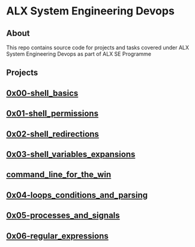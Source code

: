 # ALX System Engineering Devops

## About
This repo contains source code for projects and tasks covered under ALX System Engineering Devops as part of ALX SE Programme

## Projects

## [0x00-shell_basics](https://github.com/j88moja-code/alx-system_engineering-devops/tree/main/0x00-shell_basics)
## [0x01-shell_permissions](https://github.com/j88moja-code/alx-system_engineering-devops/tree/main/0x01-shell_permissions)
## [0x02-shell_redirections](https://github.com/j88moja-code/alx-system_engineering-devops/tree/main/0x02-shell_redirections)
## [0x03-shell_variables_expansions](https://github.com/j88moja-code/alx-system_engineering-devops/tree/main/0x03-shell_variables_expansions)
## [command_line_for_the_win](https://github.com/j88moja-code/alx-system_engineering-devops/tree/main/command_line_for_the_win)
## [0x04-loops_conditions_and_parsing](https://github.com/j88moja-code/alx-system_engineering-devops/tree/main/0x04-loops_conditions_and_parsing)
## [0x05-processes_and_signals](https://github.com/j88moja-code/alx-system_engineering-devops/tree/main/0x05-processes_and_signals)
## [0x06-regular_expressions]()
